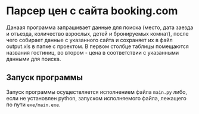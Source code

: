 # Парсер цен с сайта booking.com
Данаая программа запрашивает данные для поиска (место, дата заезда и отъезда, количество взрослых, детей и бронируемых комнат), после чего собирает данные с указанного сайта и
сохраняет их в файл output.xls в папке с проектом. В первом столбце таблицы помещаются названия гостиниц, во втором - цена в соответствии с указанными данными для поиска.
## Запуск программы
Запуск программы осуществляется исполнением файла `main.py` либо, если не установлен python, запуском исполняемого файла, лежащего по пути `exe/main.exe`.
